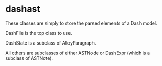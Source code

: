 # dashast

These classes are simply to store the parsed elements of a Dash model.

DashFile is the top class to use.

DashState is a subclass of AlloyParagraph.

All others are subclasses of either ASTNode or DashExpr (which is a subclass of ASTNote).

